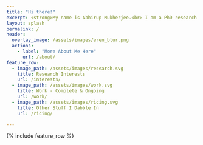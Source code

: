 ```yaml
---
title: "Hi there!"
excerpt: <strong>My name is Abhirup Mukherjee.<br> I am a PhD research scholar at IISER Kolkata.</strong>
layout: splash
permalink: /
header:
  overlay_image: /assets/images/eren_blur.png
  actions:
    - label: "More About Me Here"
      url: /about/
feature_row:
  - image_path: /assets/images/research.svg
    title: Research Interests
    url: /interests/
  - image_path: /assets/images/work.svg
    title: Work - Complete & Ongoing
    url: /work/
  - image_path: /assets/images/ricing.svg
    title: Other Stuff I Dabble In
    url: /ricing/

---
```


{% include feature_row %}
